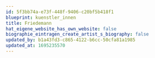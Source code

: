 ```yaml
---
id: 5f3bb74a-e73f-448f-9406-c20bf5b418f1
blueprint: kuenstler_innen
title: Friedemann
hat_eigene_website_has_own_website: false
biographie_eintragen_create_artist_s_biography: false
updated_by: b1a43fd3-c865-4122-b6cc-50cfa81a1985
updated_at: 1695235570
---
```

